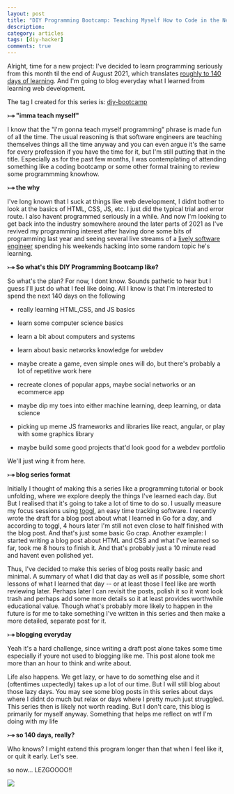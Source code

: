 ```yaml
---
layout: post
title: "DIY Programming Bootcamp: Teaching Myself How to Code in the Next 140 (or more) Days"
description: 
category: articles
tags: [diy-hacker]
comments: true
---
```


Alright, time for a new project: I've decided to learn programming seriously from this month til the end of August 2021, which translates <u>roughly to 140 days of learning</u>. And I'm going to blog everyday what I learned from learning web development.

The tag I created for this series is: <a href="/tags#diy-hacker">diy-bootcamp</a>

<!-- more -->  

<strong>⤐ "imma teach myself"</strong>

I know that the "i'm gonna teach myself programming" phrase is made fun of all the time. The usual reasoning is that  software engineers are teaching themselves things all the time anyway and you can even argue it's the same for every profession if you have the time for it, but I'm still putting that in the title. Especially as for the past few months, I was contemplating of attending something like a coding bootcamp or some other formal training to review some programmming knowhow.

<strong>⤐ the why</strong>

I've long known that I suck at things like web development, I didnt bother to look at the basics of HTML, CSS, JS, etc. I just did the typical trial and error route. I also havent programmed seriously in a while. And now I'm looking to get back into the industry somewhere around the later parts of 2021 as I've revived my programming interest after having done some bits of programming last year and seeing several live streams of a <a href="https://youtube.com/playlist?list=PLzFUMGbVxlQs5s-LNAyKgcq5SL28ZLLKC">lively software engineer</a> spending his weekends hacking into some random topic he's learning.

<strong>⤐ So what's this DIY Programming Bootcamp like?</strong>

So what's the plan? For now, I dont know. Sounds pathetic to hear but I guess I'll just do what I feel like doing. All I know is that I'm interested to spend the next 140 days on the following

- really learning HTML,CSS, and JS basics

- learn some computer science basics

- learn a bit about computers and systems

- learn about basic networks knowledge for webdev

- maybe create a game, even simple ones will do, but there's probably a lot of repetitive work here

- recreate clones of popular apps, maybe social networks or an ecommerce app

- maybe dip my toes into either machine learning, deep learning, or data science

- picking up meme JS frameworks and libraries like react, angular, or play with some graphics library

- maybe build some good projects that'd look good for a webdev  portfolio

We'll just wing it from here.

<strong>⤐ blog series format</strong>

Initially I thought of making this a series like a programming tutorial or book unfolding, where we explore deeply the things I've learned each day. But But I realised that it's going to take a lot of time to do so. I usually measure my focus sessions using [toggl](https://toggl.com/), an easy time tracking software. I recently wrote the draft for a blog post about what I learned in Go for a day, and according to toggl, 4 hours later I'm still not even close to half finished with the blog post. And that's just some basic Go crap. Another example: I started writing a blog post about HTML and CSS and what I've learned so far, took me 8 hours to finish it. And that's probably just a 10 minute read and havent even polished yet.

Thus, I've decided to make this series of blog posts really basic and minimal. A summary of what I did that day as well as if possible, some short lessons of what I learned that day -- or at least those I feel like are worth reviewing later. Perhaps later I can revisit the posts, polish it so it wont look trash and perhaps add some more details so it at least provides worthwhile educational value. Though what's probably more likely to happen in the future is for me to take something I've written in this series and then make a more detailed, separate post for it.

<strong>⤐ blogging everyday</strong>

Yeah it's a hard challenge, since writing a draft post alone takes some time especially if youre not used to blogging like me. This post alone took me more than an hour to think and write about. 

Life also happens. We get lazy, or have to do something else and it (oftentimes uxpectedly) takes up a lot of our time. But I will still blog about those lazy days. You may see some blog posts in this series about days where I didnt do much but relax or days where I pretty much just struggled. This series then is likely not worth reading. But I don't care, this blog is primarily for myself anyway. Something that helps me reflect on wtf I'm doing with my life

<strong>⤐ so 140 days, really?</strong>

Who knows? I might extend this program longer than that when I feel like it, or quit it early. Let's see.

so now... LEZGOOOO!!

<a href="https://youtu.be/QULj7MecgaQ"><img src="https://lh3.googleusercontent.com/pw/ACtC-3eICs42nur1-pwZSWN8MfcPfqL4bl8r56KUjbJQk8qDQJnS_00tI3a9dsV3Pke3UBRcxkYElPLFnm4USL4RmZF9mCY3_ABagFBMVdF9EJG5K5QBxjhz2rXjxGtS57Uqm9hKMGltEqVUw7ItD-dLb5CW=w500-h210-no?authuser=0"></a>
